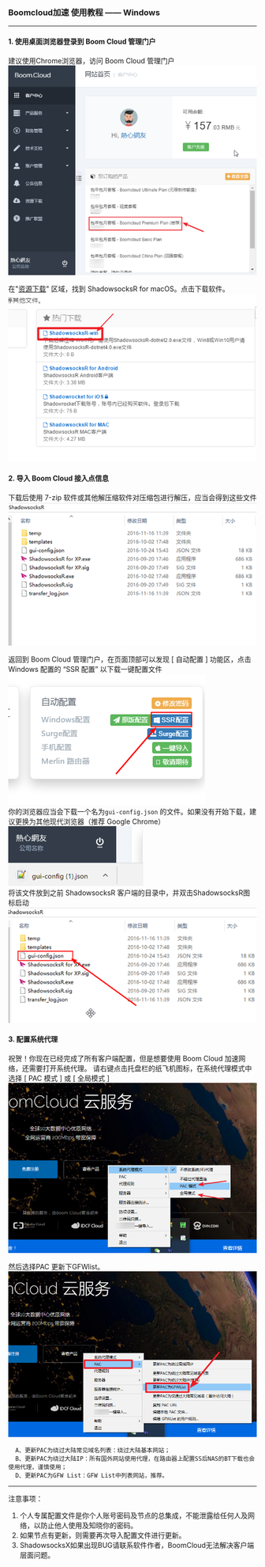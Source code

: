 ### Boomcloud加速 使用教程 —— Windows
- - - - -
#### 1. 使用桌面浏览器登录到 Boom Cloud 管理门户
建议使用Chrome浏览器，访问 Boom Cloud 管理门户
![](/assets/win/0.png)

在"[资源下载](https://www.boomssr.com/downloads.php)" 区域，找到 ShadowsocksR for macOS。点击下载软件。
![](/assets/win/2.png)
#### 2. 导入 Boom Cloud 接入点信息
下载后使用 7-zip 软件或其他解压缩软件对压缩包进行解压，应当会得到这些文件
![](/assets/win/3.png)

返回到 Boom Cloud 管理门户，在页面顶部可以发现 [ 自动配置 ] 功能区，点击 Windows 配置的 “SSR 配置” 以下载一键配置文件  
![](/assets/win/5.png)  
你的浏览器应当会下载一个名为`gui-config.json` 的文件。如果没有开始下载，建议更换为其他现代浏览器（推荐 Google Chrome）    
![](/assets/win/6.png)  
将该文件放到之前 ShadowsocksR 客户端的目录中，并双击ShadowsocksR图标启动
![](/assets/win/7.png)
#### 3. 配置系统代理
祝贺！你现在已经完成了所有客户端配置，但是想要使用 Boom Cloud 加速网络，还需要打开系统代理。
请右键点击托盘栏的纸飞机图标，在系统代理模式中选择 [ PAC 模式 ] 或 [ 全局模式 ]
![](/assets/win/10.png)

然后选择PAC 更新下GFWlist。
![](/assets/win/8.png)
```
  A、更新PAC为绕过大陆常见域名列表：绕过大陆基本网站；
  B、更新PAC为绕过大陆IP：所有国外网站使用代理，在路由器上配置SS后NAS的BT下载也会使用代理，谨慎使用；
  D、更新PAC为GFW List：GFW List中列表网站，推荐。
```
- - - - --
注意事项：  
1. 个人专属配置文件是你个人账号密码及节点的总集成，不能泄露给任何人及网络，以防止他人使用及知晓你的密码。  
2. 如果节点有更新，则需要再次导入配置文件进行更新。  
3. ShadowsocksX如果出现BUG请联系软件作者，BoomCloud无法解决客户端层面问题。